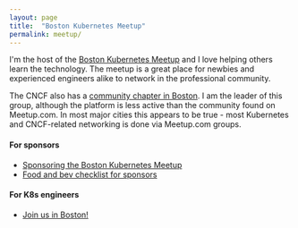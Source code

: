 ```yaml
---
layout: page
title:  "Boston Kubernetes Meetup"
permalink: meetup/
---
```

I'm the host of the [Boston Kubernetes Meetup](https://www.meetup.com/boston-kubernetes-meetup) and I love helping others learn the technology. The meetup is a great place for newbies and experienced engineers alike to network in the professional community.

The CNCF also has a [community chapter in Boston](https://community.cncf.io/boston). I am the leader of this group, although the platform is less active than the community found on Meetup.com. In most major cities this appears to be true - most Kubernetes and CNCF-related networking is done via Meetup.com groups.

#### For sponsors
- [Sponsoring the Boston Kubernetes Meetup](/meetup/sponsoring-the-meetup)
- [Food and bev checklist for sponsors](/meetup/sponsor-checklist)

#### For K8s engineers
- [Join us in Boston!](https://www.meetup.com/boston-kubernetes-meetup)